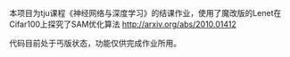 本项目为tju课程《神经网络与深度学习》的结课作业，使用了魔改版的Lenet在Cifar100上探究了SAM优化算法 http://arxiv.org/abs/2010.01412

代码目前处于丐版状态，功能仅供完成作业所用。
